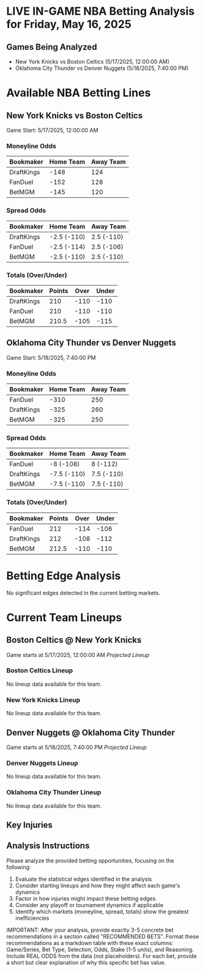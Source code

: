 # LIVE IN-GAME NBA Betting Analysis for Friday, May 16, 2025

## Games Being Analyzed

- New York Knicks vs Boston Celtics (5/17/2025, 12:00:00 AM)
- Oklahoma City Thunder vs Denver Nuggets (5/18/2025, 7:40:00 PM)

# Available NBA Betting Lines

## New York Knicks vs Boston Celtics
Game Start: 5/17/2025, 12:00:00 AM

### Moneyline Odds
| Bookmaker | Home Team | Away Team |
|-----------|-----------|----------|
| DraftKings | -148 | 124 |
| FanDuel | -152 | 128 |
| BetMGM | -145 | 120 |

### Spread Odds
| Bookmaker | Home Team | Away Team |
|-----------|-----------|----------|
| DraftKings | -2.5 (-110) | 2.5 (-110) |
| FanDuel | -2.5 (-114) | 2.5 (-106) |
| BetMGM | -2.5 (-110) | 2.5 (-110) |

### Totals (Over/Under)
| Bookmaker | Points | Over | Under |
|-----------|--------|------|-------|
| DraftKings | 210 | -110 | -110 |
| FanDuel | 210 | -110 | -110 |
| BetMGM | 210.5 | -105 | -115 |


## Oklahoma City Thunder vs Denver Nuggets
Game Start: 5/18/2025, 7:40:00 PM

### Moneyline Odds
| Bookmaker | Home Team | Away Team |
|-----------|-----------|----------|
| FanDuel | -310 | 250 |
| DraftKings | -325 | 260 |
| BetMGM | -325 | 250 |

### Spread Odds
| Bookmaker | Home Team | Away Team |
|-----------|-----------|----------|
| FanDuel | -8 (-108) | 8 (-112) |
| DraftKings | -7.5 (-110) | 7.5 (-110) |
| BetMGM | -7.5 (-110) | 7.5 (-110) |

### Totals (Over/Under)
| Bookmaker | Points | Over | Under |
|-----------|--------|------|-------|
| FanDuel | 212 | -114 | -106 |
| DraftKings | 212 | -108 | -112 |
| BetMGM | 212.5 | -110 | -110 |


# Betting Edge Analysis

No significant edges detected in the current betting markets.

# Current Team Lineups

## Boston Celtics @ New York Knicks
Game starts at 5/17/2025, 12:00:00 AM
*Projected Lineup*

### Boston Celtics Lineup
No lineup data available for this team.

### New York Knicks Lineup
No lineup data available for this team.


## Denver Nuggets @ Oklahoma City Thunder
Game starts at 5/18/2025, 7:40:00 PM
*Projected Lineup*

### Denver Nuggets Lineup
No lineup data available for this team.

### Oklahoma City Thunder Lineup
No lineup data available for this team.



## Key Injuries


## Analysis Instructions

Please analyze the provided betting opportunities, focusing on the following:

1. Evaluate the statistical edges identified in the analysis
2. Consider starting lineups and how they might affect each game's dynamics
3. Factor in how injuries might impact these betting edges
4. Consider any playoff or tournament dynamics if applicable
5. Identify which markets (moneyline, spread, totals) show the greatest inefficiencies

IMPORTANT: After your analysis, provide exactly 3-5 concrete bet recommendations in a section called "RECOMMENDED BETS". Format these recommendations as a markdown table with these exact columns: Game/Series, Bet Type, Selection, Odds, Stake (1-5 units), and Reasoning. Include REAL ODDS from the data (not placeholders). For each bet, provide a short but clear explanation of why this specific bet has value.
